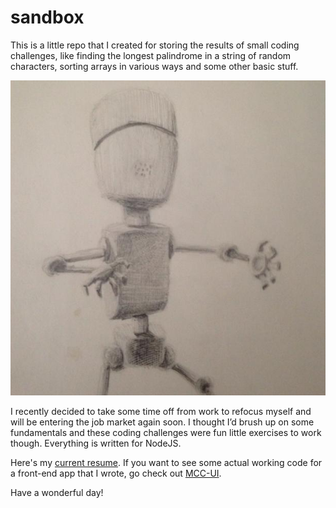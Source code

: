# sandbox

This is a little repo that I created for storing the results of small coding challenges, like finding the longest palindrome in a string of random characters, sorting arrays in various ways and some other basic stuff.

![Things](assets/robot.jpg)

I recently decided to take some time off from work to refocus myself and will be entering the job market again soon. I thought I’d brush up on some fundamentals and these coding challenges were fun little exercises to work though. Everything is written for NodeJS.

Here's my [current resume](https://www.dropbox.com/s/hipd37bgykru78j/Shawn_Wilson-Resume.pdf?dl=0). If you want to see some actual working code for a front-end app that I wrote, go check out [MCC-UI](https://github.com/goneplaid/mcc-ui).

Have a wonderful day!
